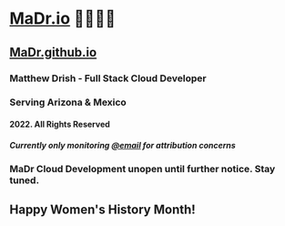 # [MaDr.io](https://madr.io/) 🧑‍🚀🚀✨
## [MaDr.github.io](https://madrclouddev.github.io/)
### Matthew Drish - Full Stack Cloud Developer
### Serving Arizona & Mexico
#### 2022. All Rights Reserved
##### Currently only monitoring [@email](mailto:azbusiness@madr.io) for attribution concerns
### MaDr Cloud Development unopen until further notice. Stay tuned.
## Happy Women's History Month!
